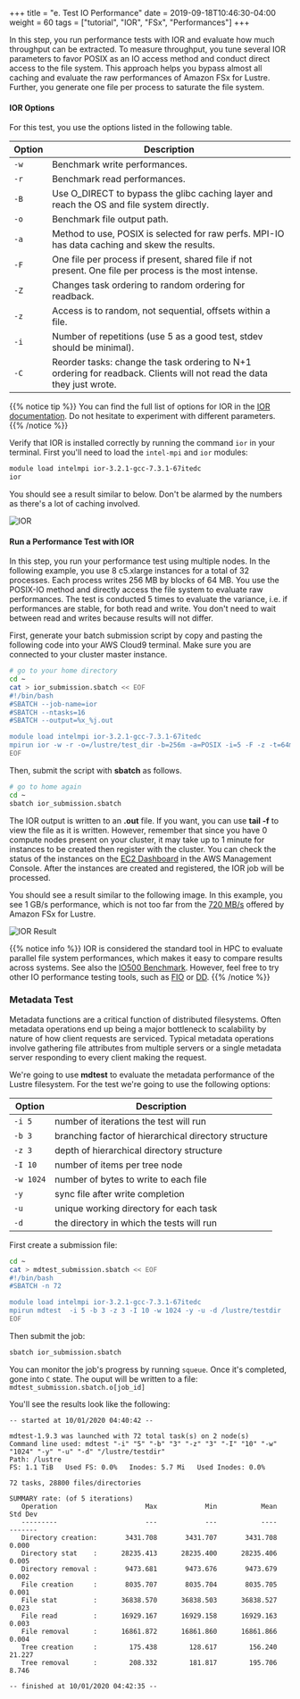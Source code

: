 +++
title = "e. Test IO Performance"
date = 2019-09-18T10:46:30-04:00
weight = 60
tags = ["tutorial", "IOR", "FSx", "Performances"]
+++

In this step, you run performance tests with IOR and evaluate how much throughput can be extracted. To measure throughput, you tune several IOR parameters to favor POSIX as an IO access method and conduct direct access to the file system. This approach helps you bypass almost all caching and evaluate the raw performances of Amazon FSx for Lustre. Further, you generate one file per process to saturate the file system.

#### IOR Options

For this test, you use the options listed in the following table.


Option        | Description
------------- | -------------
`-w`          | Benchmark write performances.
`-r`          | Benchmark read performances.
`-B`          | Use O_DIRECT to bypass the glibc caching layer and reach the OS and file system directly.
`-o`          | Benchmark file output path.
`-a`          | Method to use, POSIX is selected for raw perfs. MPI-IO has data caching and skew the results.
`-F`          | One file per process if present, shared file if not present. One file per process is the most intense.
`-Z`          | Changes task ordering to random ordering for readback.
`-z`          | Access is to random, not sequential, offsets within a file.
`-i`          | Number of repetitions (use 5 as a good test, stdev should be minimal).
`-C`          | Reorder tasks: change the task ordering to N+1 ordering for readback. Clients will not read the data they just wrote.

{{% notice tip %}}
You can find the full list of options for IOR in the [IOR documentation](https://ior.readthedocs.io/en/latest/userDoc/options.html). Do not hesitate to experiment with different parameters.
{{% /notice %}}

Verify that IOR is installed correctly by running the command `ior` in your terminal. First you'll need to load the `intel-mpi` and `ior` modules:

```bash
module load intelmpi ior-3.2.1-gcc-7.3.1-67itedc
ior
```

You should see a result similar to below. Don't be alarmed by the numbers as there's a lot of caching involved.

![IOR](/images/fsx-for-lustre/ior.png)

#### Run a Performance Test with IOR

In this step, you run your performance test using multiple nodes. In the following example, you use 8 c5.xlarge instances for a total of 32 processes. Each process writes 256 MB by blocks of 64 MB. You use the POSIX-IO method and directly access the file system to evaluate raw performances. The test is conducted 5 times to evaluate the variance, i.e. if performances are stable, for both read and write. You don't need to wait between read and writes because results will not differ.


First, generate your batch submission script by copy and pasting the following code into your AWS Cloud9 terminal. Make sure you are connected to your cluster master instance.


```bash
# go to your home directory
cd ~
cat > ior_submission.sbatch << EOF
#!/bin/bash
#SBATCH --job-name=ior
#SBATCH --ntasks=16
#SBATCH --output=%x_%j.out

module load intelmpi ior-3.2.1-gcc-7.3.1-67itedc
mpirun ior -w -r -o=/lustre/test_dir -b=256m -a=POSIX -i=5 -F -z -t=64m -C
EOF
```

Then, submit the script with **sbatch** as follows.

```bash
# go to home again
cd ~
sbatch ior_submission.sbatch
```

The IOR output is written to an **.out** file. If you want, you can use **tail -f** to view the file as it is written. However, remember that since you have 0 compute nodes present on your cluster, it may take up to 1 minute  for instances to be created then register with the cluster. You can check the status of the instances on the [EC2 Dashboard](https://console.aws.amazon.com/ec2/v2/home?region=us-east-1#Instances:sort=instanceState) in the AWS Management Console. After the instances are created and registered, the IOR job will be processed.

You should see a result similar to the following image. In this example, you see 1 GB/s performance, which is not too far from the [720 MB/s](https://docs.aws.amazon.com/fsx/latest/LustreGuide/performance.html#fsx-aggregate-perf) offered by Amazon FSx for Lustre.

![IOR Result](/images/fsx-for-lustre/ior-result.png)

{{% notice info %}}
IOR is considered the standard tool in HPC to evaluate parallel file system performances, which makes it easy to compare results across systems. See also the [IO500 Benchmark](https://www.vi4io.org/std/io500/start). However, feel free to try other IO performance testing tools, such as [FIO](https://fio.readthedocs.io/en/latest/index.html) or [DD](https://www.unixtutorial.org/test-disk-speed-with-dd).
{{% /notice %}}


### Metadata Test

Metadata functions are a critical function of distributed filesystems. Often metadata operations end up being a major bottleneck to scalability by nature of how client requests are serviced. Typical metadata operations involve gathering file attributes from multiple servers or a single metadata server responding to every client making the request.

We're going to use **mdtest** to evaluate the metadata performance of the Lustre filesystem. For the test we're going to use the following options:

Option        | Description
------------- | -------------
`-i 5`        | number of iterations the test will run
`-b 3`        | branching factor of hierarchical directory structure
`-z 3`        | depth of hierarchical directory structure
`-I 10`       | number of items per tree node
`-w 1024`     | number of bytes to write to each file
`-y`          | sync file after write completion
`-u`          | unique working directory for each task
`-d`          | the directory in which the tests will run

First create a submission file:
```bash
cd ~
cat > mdtest_submission.sbatch << EOF
#!/bin/bash
#SBATCH -n 72

module load intelmpi ior-3.2.1-gcc-7.3.1-67itedc
mpirun mdtest  -i 5 -b 3 -z 3 -I 10 -w 1024 -y -u -d /lustre/testdir
EOF
```

Then submit the job:
```bash
sbatch ior_submission.sbatch
```

You can monitor the job's progress by running `squeue`. Once it's completed, gone into `C` state. The ouput will be written to a file: `mdtest_submission.sbatch.o[job_id]`

You'll see the results look like the following:

```
-- started at 10/01/2020 04:40:42 --

mdtest-1.9.3 was launched with 72 total task(s) on 2 node(s)
Command line used: mdtest "-i" "5" "-b" "3" "-z" "3" "-I" "10" "-w" "1024" "-y" "-u" "-d" "/lustre/testdir"
Path: /lustre
FS: 1.1 TiB   Used FS: 0.0%   Inodes: 5.7 Mi   Used Inodes: 0.0%

72 tasks, 28800 files/directories

SUMMARY rate: (of 5 iterations)
   Operation                      Max            Min           Mean        Std Dev
   ---------                      ---            ---           ----        -------
   Directory creation:       3431.708       3431.707       3431.708          0.000
   Directory stat    :      28235.413      28235.400      28235.406          0.005
   Directory removal :       9473.681       9473.676       9473.679          0.002
   File creation     :       8035.707       8035.704       8035.705          0.001
   File stat         :      36838.570      36838.503      36838.527          0.023
   File read         :      16929.167      16929.158      16929.163          0.003
   File removal      :      16861.872      16861.860      16861.866          0.004
   Tree creation     :        175.438        128.617        156.240         21.227
   Tree removal      :        208.332        181.817        195.706          8.746

-- finished at 10/01/2020 04:42:35 --
```

<!-- Or picture -->

<!-- ![IOR Result](/images/fsx-for-lustre/mdtest-result.png) -->
